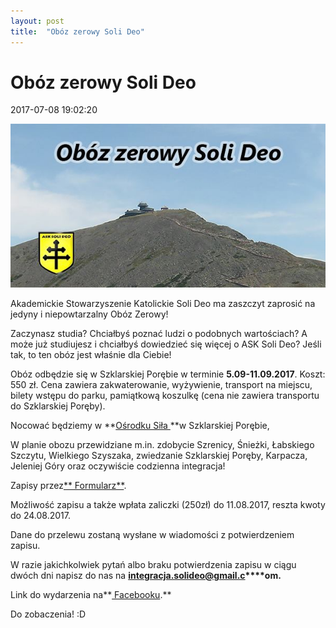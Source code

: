 ```yaml
---
layout: post
title:  "Obóz zerowy Soli Deo"
---
```


# Obóz zerowy Soli Deo

<time>2017-07-08 19:02:20</time>



![title](/assets/2017/2017-07-08-oboz-zerowy-soli-deo/19244108_1565006633532617_87225253_n.jpg)


Akademickie Stowarzyszenie Katolickie Soli Deo ma zaszczyt zaprosić na jedyny i niepowtarzalny Obóz Zerowy!


Zaczynasz studia? Chciałbyś poznać ludzi o podobnych wartościach? A może już studiujesz i chciałbyś dowiedzieć się więcej o ASK Soli Deo? Jeśli tak, to ten obóz jest właśnie dla Ciebie!

Obóz odbędzie się w Szklarskiej Porębie w terminie **5.09-11.09.2017**. Koszt: 550 zł. Cena zawiera zakwaterowanie, wyżywienie, transport na miejscu, bilety wstępu do parku, pamiątkową koszulkę (cena nie zawiera transportu do Szklarskiej Poręby).

Nocować będziemy w **[Ośrodku Siła ](http://www.sila.wszklarskiej.pl/%20)**w Szklarskiej Porębie,
[](http://www.sila.wszklarskiej.pl/)

W planie obozu przewidziane m.in. zdobycie Szrenicy, Śnieżki, Łabskiego Szczytu, Wielkiego Szyszaka, zwiedzanie Szklarskiej Poręby, Karpacza, Jeleniej Góry oraz oczywiście codzienna integracja! 

Zapisy przez[** Formularz**](%20https:/docs.google.com/forms/d/1Nn10phiKnyLkPJishbp5mDeUnYlTWyHGTNQueGlcHGA/).

Możliwość zapisu a także wpłata zaliczki (250zł) do 11.08.2017, reszta kwoty do 24.08.2017. 

Dane do przelewu zostaną wysłane w wiadomości z potwierdzeniem zapisu.

W razie jakichkolwiek pytań albo braku potwierdzenia zapisu w ciągu dwóch dni napisz do nas na **integracja.solideo@gmail.c****om.**


 Link do wydarzenia na**[ Facebooku](https://web.facebook.com/events/319868835119126/?fref=ts).**

Do zobaczenia! :D
